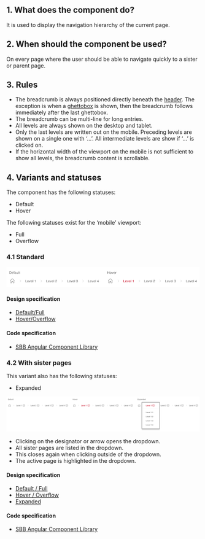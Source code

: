 ## 1. What does the component do?
It is used to display the navigation hierarchy of the current page.

## 2. When should the component be used? 
On every page where the user should be able to navigate quickly to a sister or parent page.

## 3. Rules
* The breadcrumb is always positioned directly beneath the [header](https://digital.sbb.ch/en/modules/header). The exception is when a [ghettobox](https://digital.sbb.ch/en/components/ghettobox) is shown, then the breadcrumb follows immediately after the last ghettobox.
* The breadcrumb can be multi-line for long entries.
* All levels are always shown on the desktop and tablet.
* Only the last levels are written out on the mobile. Preceding levels are shown on a single one with ‘…’. All intermediate levels are show if ‘…’ is clicked on.
* If the horizontal width of the viewport on the mobile is not sufficient to show all levels, the breadcrumb content is scrollable.

## 4. Variants and statuses 
The component has the following statuses:
* Default
* Hover

The following statuses exist for the ‘mobile’ viewport:
* Full
* Overflow

### 4.1 Standard
![Image of the breadcrumb component in the standard variant](https://raw.githubusercontent.com/sbb-design-systems/design-system-website-documentation/master/documentation/components/breadcrumb/images/breadcrumb_default.png 'class: image')

#### Design specification
* [Default/Full](https://sbb.invisionapp.com/d/main#/console/15744722/328136674/inspect)
* [Hover/Overflow](https://sbb.invisionapp.com/d/main#/console/15744722/328136675/inspect)

#### Code specification
* [SBB Angular Component Library](https://sbb-angular.app.sbb.ch/latest/content/breadcrumb)

### 4.2 With sister pages
This variant also has the following statuses:
* Expanded

![Image of the breadcrumb component with sister pages](https://raw.githubusercontent.com/sbb-design-systems/design-system-website-documentation/master/documentation/components/breadcrumb/images/breadcrumb_sibling.png 'class: image')
* Clicking on the designator or arrow opens the dropdown.
* All sister pages are listed in the dropdown.
* This closes again when clicking outside of the dropdown.
* The active page is highlighted in the dropdown.

#### Design specification
* [Default / Full](https://sbb.invisionapp.com/d/main#/console/15744722/328136676/inspect)
* [Hover / Overflow](https://sbb.invisionapp.com/d/main#/console/15744722/328136677/inspect)
* [Expanded](https://sbb.invisionapp.com/d/main#/console/15744722/328136678/inspect)

#### Code specification
* [SBB Angular Component Library](https://sbb-angular.app.sbb.ch/latest/content/breadcrumb)